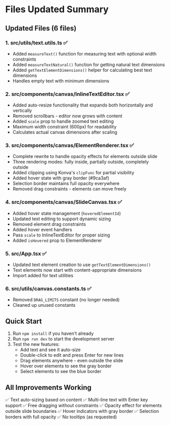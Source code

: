# Files Updated Summary

## Updated Files (6 files)

### 1. **src/utils/text.utils.ts** ✅
- Added `measureText()` function for measuring text with optional width constraints
- Added `measureTextNatural()` function for getting natural text dimensions
- Added `getTextElementDimensions()` helper for calculating best text dimensions
- Handles empty text with minimum dimensions

### 2. **src/components/canvas/InlineTextEditor.tsx** ✅
- Added auto-resize functionality that expands both horizontally and vertically
- Removed scrollbars - editor now grows with content
- Added `scale` prop to handle zoomed text editing
- Maximum width constraint (600px) for readability
- Calculates actual canvas dimensions after scaling

### 3. **src/components/canvas/ElementRenderer.tsx** ✅
- Complete rewrite to handle opacity effects for elements outside slide
- Three rendering modes: fully inside, partially outside, completely outside
- Added clipping using Konva's `clipFunc` for partial visibility
- Added hover state with gray border (#9ca3af)
- Selection border maintains full opacity everywhere
- Removed drag constraints - elements can move freely

### 4. **src/components/canvas/SlideCanvas.tsx** ✅
- Added hover state management (`hoveredElementId`)
- Updated text editing to support dynamic sizing
- Removed element drag constraints
- Added hover event handlers
- Pass `scale` to InlineTextEditor for proper sizing
- Added `isHovered` prop to ElementRenderer

### 5. **src/App.tsx** ✅
- Updated text element creation to use `getTextElementDimensions()`
- Text elements now start with content-appropriate dimensions
- Import added for text utilities

### 6. **src/utils/canvas.constants.ts** ✅
- Removed `DRAG_LIMITS` constant (no longer needed)
- Cleaned up unused constants

## Quick Start

1. Run `npm install` if you haven't already
2. Run `npm run dev` to start the development server
3. Test the new features:
   - Add text and see it auto-size
   - Double-click to edit and press Enter for new lines
   - Drag elements anywhere - even outside the slide
   - Hover over elements to see the gray border
   - Select elements to see the blue border

## All Improvements Working

✅ Text auto-sizing based on content
✅ Multi-line text with Enter key support
✅ Free dragging without constraints
✅ Opacity effect for elements outside slide boundaries
✅ Hover indicators with gray border
✅ Selection borders with full opacity
✅ No tooltips (as requested)